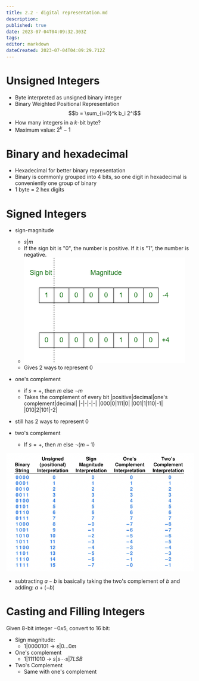 ```yaml
---
title: 2.2 - digital representation.md
description: 
published: true
date: 2023-07-04T04:09:32.303Z
tags: 
editor: markdown
dateCreated: 2023-07-04T04:09:29.712Z
---
```


# Unsigned Integers
- Byte interpreted as unsigned binary integer
- Binary Weighted Positional Representation
$$b = \sum_{i=0}^k b_i 2^i$$
- How many integers in a $k$-bit byte?
- Maximum value: $2^k-1$

# Binary and hexadecimal
- Hexadecimal for better binary representation
- Binary is commonly grouped into 4 bits, so one digit in hexadecimal is conveniently one group of binary
- 1 byte = 2 hex digits

# Signed Integers
- sign-magnitude
	- $s|m$
	- If the sign bit is "0", the number is positive. If it is "1", the number is negative.
	- ![](/images/20220919105758.png)
	- Gives 2 ways to represent 0
- one's complement
	- if $s = +$, then $m$ else $\lnot m$
	- Takes the complement of every bit
|positive|decimal|one's complement|decimal|
|-|-|-|-|
|000|0|111|0|
|001|1|110|-1|
|010|2|101|-2|
- still has 2 ways to represent 0

- two's complement
	- If $s = +$, then $m$ else $\lnot (m-1)$

![](/images/20220919110735.png)

- subtracting $a-b$ is basically taking the two's complement of $b$ and adding: $a + (-b)$

# Casting and Filling Integers
Given 8-bit integer $-0x5$, convert to 16 bit:
- Sign magnitude:
	- $1|0000101$ -> $s|0\dots 0m$
- One's complement
	- $1|1111010$ -> $s|s \cdots s|7 LSB$
- Two's Complement
	- Same with one's complement
